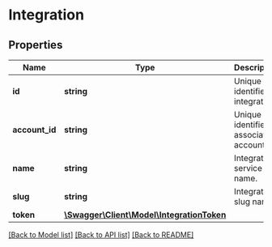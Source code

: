# Integration

## Properties
Name | Type | Description | Notes
------------ | ------------- | ------------- | -------------
**id** | **string** | Unique identifier of integration. | 
**account_id** | **string** | Unique identifier of associated account. | [optional] 
**name** | **string** | Integration service name. | [optional] 
**slug** | **string** | Integration slug name. | [optional] 
**token** | [**\Swagger\Client\Model\IntegrationToken**](IntegrationToken.md) |  | [optional] 

[[Back to Model list]](../README.md#documentation-for-models) [[Back to API list]](../README.md#documentation-for-api-endpoints) [[Back to README]](../README.md)


